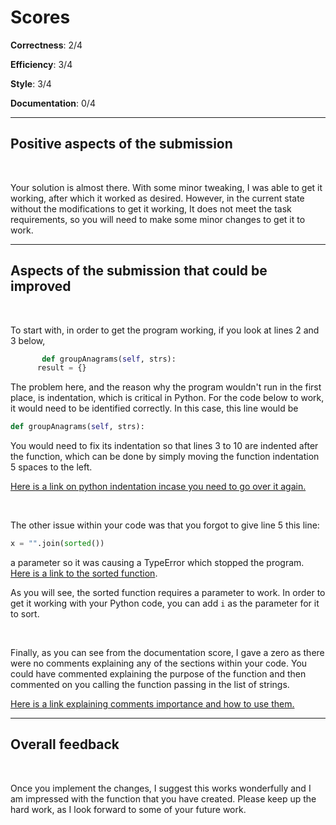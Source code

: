 # Scores

**Correctness**: 2/4

**Efficiency**: 3/4

**Style**: 3/4

**Documentation**: 0/4

---

## Positive aspects of the submission

<br/>

Your solution is almost there. With some minor tweaking, I was able to get it working, after which it worked as desired. However, in the current state without the modifications to get it working, It does not meet the task requirements, so you will need to make some minor changes to get it to work.

---

## Aspects of the submission that could be improved

<br/>

To start with, in order to get the program working, if you look at lines 2 and 3 below,
```python
       def groupAnagrams(self, strs):
      result = {}
```

The problem here, and the reason why the program wouldn't run in the first place, is indentation, which is critical in Python. For the code below to work, it would need to be identified correctly. In this case, this line would be

```python 
def groupAnagrams(self, strs):
```
You would need to fix its indentation so that lines 3 to 10 are indented after the function, which can be done by simply moving the function indentation 5 spaces to the left.
<br/>

[Here is a link on python indentation incase you need to go over it again.](https://www.geeksforgeeks.org/indentation-in-python/)

<br/>

The other issue within your code was that you forgot to give line 5 this line:
```python
x = "".join(sorted())
``` 
a parameter so it was causing a TypeError which stopped the program. [Here is a link to the sorted function](https://www.w3schools.com/python/ref_func_sorted.asp).
<br/>

As you will see, the sorted function requires a parameter to work. In order to get it working with your Python code, you can add ```i``` as the parameter for it to sort.

<br/>

Finally, as you can see from the documentation score, I gave a zero as there were no comments explaining any of the sections within your code. You could have commented explaining the purpose of the function and then commented on you calling the function passing in the list of strings.
<br/>

[Here is a link explaining comments importance and how to use them.](https://www.simplilearn.com/tutorials/python-tutorial/comments-in-python#:~:text=Comments%20in%20Python%20is%20the,line%20of%20code%20was%20written.)

---

## Overall feedback

<br/>

Once you implement the changes, I suggest this works wonderfully and I am impressed with the function that you have created. Please keep up the hard work, as I look forward to some of your future work.